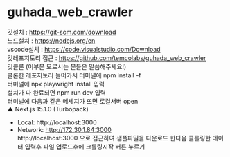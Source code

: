 # guhada_web_crawler

깃설치 : https://git-scm.com/download  
노드설치 : https://nodejs.org/en  
vscode설치 : https://code.visualstudio.com/Download  
깃레포지토리 접근 : https://github.com/temcolabs/guhada_web_crawler  
깃클론 (이부분 모르시는 분들은 말씀해주세요!)  
클론한 레포지토리 들어가서 터미널에 npm install -f  
터미널에 npx playwright install 입력  
설치가 다 완료되면 npm run dev 입력  
터미널에 다음과 같은 메세지가 뜨면 로컬서버 open  
▲ Next.js 15.1.0 (Turbopack)

- Local: http://localhost:3000
- Network: http://172.30.1.84:3000  
  http://localhost:3000 으로 접근하여 샘플파일을 다운로드 한다음 클롤링한 데이터 입력후 파일 업로드후에 크롤링시작 버튼 누르기
